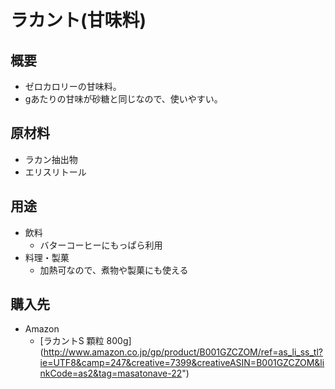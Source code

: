 # ラカント(甘味料)

## 概要

- ゼロカロリーの甘味料。
- gあたりの甘味が砂糖と同じなので、使いやすい。

## 原材料

- ラカン抽出物
- エリスリトール

## 用途

- 飲料
    - バターコーヒーにもっぱら利用
- 料理・製菓
    - 加熱可なので、煮物や製菓にも使える


## 購入先

- Amazon
    - [ラカントS 顆粒 800g] (http://www.amazon.co.jp/gp/product/B001GZCZOM/ref=as_li_ss_tl?ie=UTF8&camp=247&creative=7399&creativeASIN=B001GZCZOM&linkCode=as2&tag=masatonave-22")
